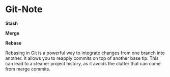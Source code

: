 # Git-Note

**Stash**

**Merge**

**Rebase**

Rebasing in Git is a powerful way to integrate changes from one branch into another. It allows you to reapply commits on top of another base tip. This can lead to a cleaner project history, as it avoids the clutter that can come from merge commits.

